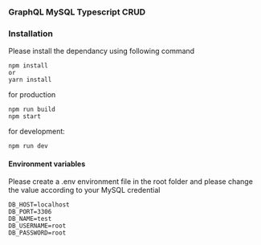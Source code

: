 ### GraphQL MySQL Typescript CRUD

### Installation
Please install the dependancy using following command
```
npm install
or
yarn install
```

for production
```
npm run build
npm start
```

for development:

```
npm run dev
```

#### Environment variables
Please create a .env environment file in the root folder and please change the value according to your MySQL credential

```
DB_HOST=localhost
DB_PORT=3306
DB_NAME=test
DB_USERNAME=root
DB_PASSWORD=root
```

